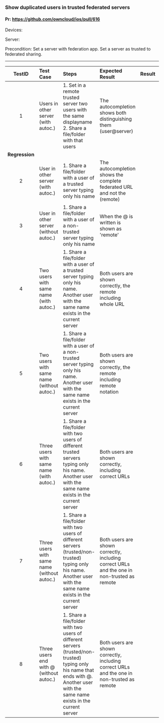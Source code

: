 ###  Show duplicated users in trusted federated servers 

#### Pr: https://github.com/owncloud/ios/pull/616 

Devices:

Server:

Precondition: Set a server with federation app. Set a server as trusted to federated sharing.

---

 
| TestID | Test Case | Steps | Expected Result | Result | Related Comment |
| :-----: | :------- | :---- | :-------------- | :----: | :-------------- |
| 1 | Users in other server (with autoc.)| 1. Set in a remote trusted server two users with the same displayname<br> 2. Share a file/folder with that users| The autocompletion shows both distinguishing them (user@server)|||
|**Regression**||||||
| 2 | User in other server (with autoc.)|  1. Share a file/folder with a user of a trusted server typing only his name| The autocompletion shows the complete federated URL and not the (remote)|||
| 3 | User in other server (without autoc.) |  1. Share a file/folder with a user of a non-trusted server typing only his name| When the @ is written is shown as 'remote'|||
| 4 | Two users with same name  (with autoc.) |  1. Share a file/folder with a user of a trusted server typing only his name. Another user with the same name exists in the current server| Both users are shown correctly, the remote including whole URL|||
| 5 | Two users with same name  (without autoc.) |  1. Share a file/folder with a user of a non-trusted server typing only his name. Another user with the same name exists in the current server| Both users are shown correctly, the remote including remote notation|||
| 6 | Three users with same name  (with autoc.) |  1. Share a file/folder with two users of different trusted servers typing only his name. Another user with the same name exists in the current server| Both users are shown correctly, including correct URLs|||
| 7 | Three users with same name  (without autoc.) |  1. Share a file/folder with two users of different servers (trusted/non-trusted) typing only his name. Another user with the same name exists in the current server| Both users are shown correctly, including correct URLs and the one in non-trusted as remote|||
| 8 | Three users end with @ (without autoc.) |  1. Share a file/folder with two users of different servers (trusted/non-trusted) typing only his name that ends with @. Another user with the same name exists in the current server| Both users are shown correctly, including correct URLs and the one in non-trusted as remote|||

